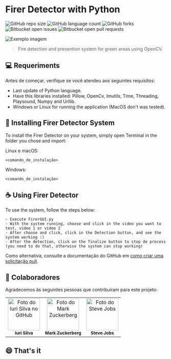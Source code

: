 # Firer Detector with Python
![GitHub repo size](https://img.shields.io/github/repo-size/iuricode/README-template?style=for-the-badge)
![GitHub language count](https://img.shields.io/github/languages/count/iuricode/README-template?style=for-the-badge)
![GitHub forks](https://img.shields.io/github/forks/iuricode/README-template?style=for-the-badge)
![Bitbucket open issues](https://img.shields.io/bitbucket/issues/iuricode/README-template?style=for-the-badge)
![Bitbucket open pull requests](https://img.shields.io/bitbucket/pr-raw/iuricode/README-template?style=for-the-badge)

<img src="imagem.png" alt="Exemplo imagem">

> Fire detection and prevention system for green areas using OpenCV.

## 💻 Requeriments

Antes de começar, verifique se você atendeu aos seguintes requisitos:

- Last update of Python language.
- Have this libraries installed: Pillow, OpenCv, Imutils, Time, Threading, Playsound, Numpy and Urllib.
- Windows or Linux for running the application (MacOS don't was tested).

## 🚀 Installing Firer Detector System

To install the Firer Detector on your system, simply open Terminal in the folder you chose and import:

Linux e macOS:

```
<comando_de_instalação>
```

Windows:

```
<comando_de_instalação>
```

## ☕ Using Firer Detector

To use the system, follow the steps below:

```
- Execute FirerGUI.py
- With the system running, choose and click in the video you want to test, video 1 or video 2
- After choose and click, click in the Detection button, and see the system working :)
- After the detection, click on the finalize button to stop de process (you need to do that, otherwise the system can stop working)
```


Como alternativa, consulte a documentação do GitHub em [como criar uma solicitação pull](https://help.github.com/en/github/collaborating-with-issues-and-pull-requests/creating-a-pull-request).

## 🤝 Colaboradores

Agradecemos às seguintes pessoas que contribuíram para este projeto:

<table>
  <tr>
    <td align="center">
      <a href="#" title="defina o titulo do link">
        <img src="https://avatars3.githubusercontent.com/u/31936044" width="100px;" alt="Foto do Iuri Silva no GitHub"/><br>
        <sub>
          <b>Iuri Silva</b>
        </sub>
      </a>
    </td>
    <td align="center">
      <a href="#" title="defina o titulo do link">
        <img src="https://s2.glbimg.com/FUcw2usZfSTL6yCCGj3L3v3SpJ8=/smart/e.glbimg.com/og/ed/f/original/2019/04/25/zuckerberg_podcast.jpg" width="100px;" alt="Foto do Mark Zuckerberg"/><br>
        <sub>
          <b>Mark Zuckerberg</b>
        </sub>
      </a>
    </td>
    <td align="center">
      <a href="#" title="defina o titulo do link">
        <img src="https://miro.medium.com/max/360/0*1SkS3mSorArvY9kS.jpg" width="100px;" alt="Foto do Steve Jobs"/><br>
        <sub>
          <b>Steve Jobs</b>
        </sub>
      </a>
    </td>
  </tr>
</table>

## 😄 That's it

